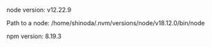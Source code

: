node version: v12.22.9

Path to a node: /home/shinoda/.nvm/versions/node/v18.12.0/bin/node

npm version: 8.19.3
